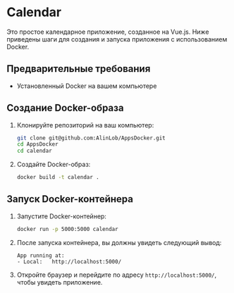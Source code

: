 # Calendar 

Это простое календарное приложение, созданное на Vue.js. Ниже приведены шаги для создания и запуска приложения с использованием Docker.

## Предварительные требования

- Установленный Docker на вашем компьютере

## Создание Docker-образа

1. Клонируйте репозиторий на ваш компьютер:
    ```sh
    git clone git@github.com:AlinLob/AppsDocker.git
    cd AppsDocker
    cd calendar
    ```

2. Создайте Docker-образ:
    ```sh
    docker build -t calendar .
    ```

## Запуск Docker-контейнера

1. Запустите Docker-контейнер:
    ```sh
    docker run -p 5000:5000 calendar
    ```

2. После запуска контейнера, вы должны увидеть следующий вывод:
    ```plaintext
    App running at:
    - Local:   http://localhost:5000/
    ```

3. Откройте браузер и перейдите по адресу `http://localhost:5000/`, чтобы увидеть приложение.

